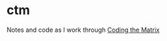 # ctm

Notes and code as I work through [Coding the Matrix](https://www.amazon.com/Coding-Matrix-Algebra-Applications-Computer/dp/0615880991)